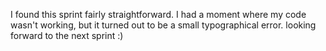 I found this sprint fairly straightforward. I had a moment where my code wasn't working, but it turned out to be a small typographical error. looking forward to the next sprint :)
